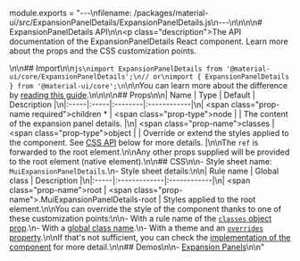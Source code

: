 module.exports = "---\nfilename: /packages/material-ui/src/ExpansionPanelDetails/ExpansionPanelDetails.js\n---\n\n<!--- This documentation is automatically generated, do not try to edit it. -->\n\n# ExpansionPanelDetails API\n\n<p class=\"description\">The API documentation of the ExpansionPanelDetails React component. Learn more about the props and the CSS customization points.</p>\n\n## Import\n\n```js\nimport ExpansionPanelDetails from '@material-ui/core/ExpansionPanelDetails';\n// or\nimport { ExpansionPanelDetails } from '@material-ui/core';\n```\n\nYou can learn more about the difference by [reading this guide](/guides/minimizing-bundle-size/).\n\n\n\n## Props\n\n| Name | Type | Default | Description |\n|:-----|:-----|:--------|:------------|\n| <span class=\"prop-name required\">children&nbsp;*</span> | <span class=\"prop-type\">node</span> |  | The content of the expansion panel details. |\n| <span class=\"prop-name\">classes</span> | <span class=\"prop-type\">object</span> |  | Override or extend the styles applied to the component. See [CSS API](#css) below for more details. |\n\nThe `ref` is forwarded to the root element.\n\nAny other props supplied will be provided to the root element (native element).\n\n## CSS\n\n- Style sheet name: `MuiExpansionPanelDetails`.\n- Style sheet details:\n\n| Rule name | Global class | Description |\n|:-----|:-------------|:------------|\n| <span class=\"prop-name\">root</span> | <span class=\"prop-name\">.MuiExpansionPanelDetails-root</span> | Styles applied to the root element.\n\nYou can override the style of the component thanks to one of these customization points:\n\n- With a rule name of the [`classes` object prop](/customization/components/#overriding-styles-with-classes).\n- With a [global class name](/customization/components/#overriding-styles-with-global-class-names).\n- With a theme and an [`overrides` property](/customization/globals/#css).\n\nIf that's not sufficient, you can check the [implementation of the component](https://github.com/Foso/material-ui/blob/master/packages/material-ui/src/ExpansionPanelDetails/ExpansionPanelDetails.js) for more detail.\n\n## Demos\n\n- [Expansion Panels](/components/expansion-panels/)\n\n"